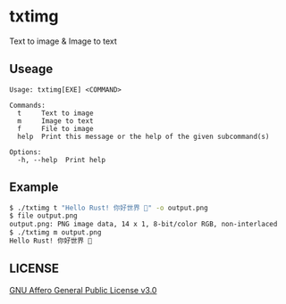 # txtimg

Text to image & Image to text

## Useage

```
Usage: txtimg[EXE] <COMMAND>

Commands:
  t     Text to image
  m     Image to text
  f     File to image
  help  Print this message or the help of the given subcommand(s)

Options:
  -h, --help  Print help
```

## Example

```bash
$ ./txtimg t "Hello Rust! 你好世界 🦀" -o output.png
$ file output.png
output.png: PNG image data, 14 x 1, 8-bit/color RGB, non-interlaced
$ ./txtimg m output.png
Hello Rust! 你好世界 🦀
```

## LICENSE

[GNU Affero General Public License v3.0](https://choosealicense.com/licenses/agpl-3.0/)
